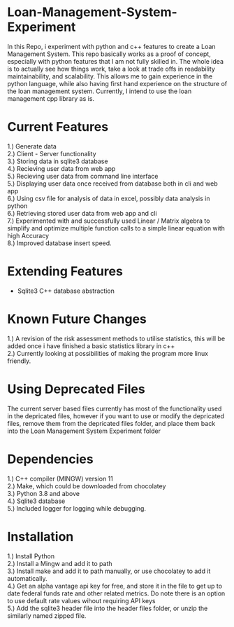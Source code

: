 # Loan-Management-System-Experiment
 
In this Repo, i experiment with python and c++ features to create a Loan Management System. This repo basically works as a proof of concept, especially with python features that I am not fully skilled in. The whole idea is to actually see how things work, take a look at trade offs in readability maintainability, and scalability. This allows me to gain experience in the python language, while also having first hand experience on the structure of the loan management system.
Currently, I intend to use the loan management cpp library as is. 

# Current Features
  1.) Generate data <br>
  2.) Client - Server functionality <br>
  3.) Storing data in sqlite3 database <br>
  4.) Recieving user data from web app <br>
  5.) Recieving user data from command line interface <br>
  5.) Displaying user data once received from database both in cli and web app <br>
  6.) Using csv file for analysis of data in excel, possibly data analysis in python <br>
  6.) Retrieving stored user data from web app and cli <br>
  7.) Experimented with and successfully used Linear / Matrix algebra to simplify and optimize multiple function calls to a simple linear equation with high Accuracy <br>
  8.) Improved database insert speed. <br>

# Extending Features
- Sqlite3 C++ database abstraction <br>

 # Known Future Changes
  1.) A revision of the risk assessment methods to utilise statistics, this will be added once i have finished a basic statistics library in c++ <br>
  2.) Currently looking at possibilities of making the program more linux friendly. <br>

# Using Deprecated Files
The current server based files currently has most of the functionality used in the depricated files, however if you want to use or modify the depricated files, remove them from the depricated files folder, and place them back into the Loan Management System Experiment folder <br>

# Dependencies
 1.) C++ compiler (MINGW) version 11 <br>
 2.) Make, which could be downloaded from chocolatey <br>
 3.) Python 3.8 and above <br>
 4.) Sqlite3 database <br>
 5.) Included logger for logging while debugging. <br>

# Installation
 1.) Install Python <br>
 2.) Install a Mingw and add it to path <br>
 3.) Install make and add it to path manually, or use chocolatey to add it automatically. <br>
 4.) Get an alpha vantage api key for free, and store it in the file to get up to date federal funds rate and other related metrics. Do note there is an option to use default rate values wihout requiring API keys <br>
 5.) Add the sqlite3 header file into the header files folder, or unzip the similarly named zipped file. <br>

